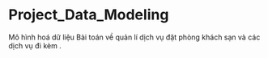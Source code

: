 # Project_Data_Modeling
Mô hình hoá dữ liệu
Bài toán về quản lí dịch vụ đặt phòng khách sạn và các dịch vụ đi kèm .
